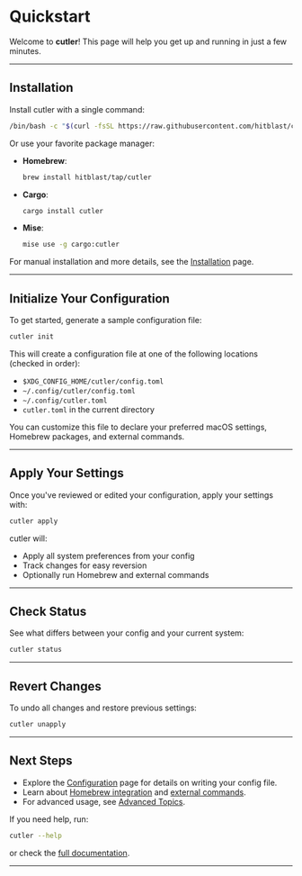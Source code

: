 # Quickstart

Welcome to **cutler**! This page will help you get up and running in just a few minutes.

---

## Installation

Install cutler with a single command:

```bash
/bin/bash -c "$(curl -fsSL https://raw.githubusercontent.com/hitblast/cutler/main/install.sh)"
```

Or use your favorite package manager:

- **Homebrew**:
  ```bash
  brew install hitblast/tap/cutler
  ```
- **Cargo**:
  ```bash
  cargo install cutler
  ```
- **Mise**:
  ```bash
  mise use -g cargo:cutler
  ```

For manual installation and more details, see the [Installation](./introduction.md) page.

---

## Initialize Your Configuration

To get started, generate a sample configuration file:

```bash
cutler init
```

This will create a configuration file at one of the following locations (checked in order):

- `$XDG_CONFIG_HOME/cutler/config.toml`
- `~/.config/cutler/config.toml`
- `~/.config/cutler.toml`
- `cutler.toml` in the current directory

You can customize this file to declare your preferred macOS settings, Homebrew packages, and external commands.

---

## Apply Your Settings

Once you've reviewed or edited your configuration, apply your settings with:

```bash
cutler apply
```

cutler will:

- Apply all system preferences from your config
- Track changes for easy reversion
- Optionally run Homebrew and external commands

---

## Check Status

See what differs between your config and your current system:

```bash
cutler status
```

---

## Revert Changes

To undo all changes and restore previous settings:

```bash
cutler unapply
```

---

## Next Steps

- Explore the [Configuration](./configuration.md) page for details on writing your config file.
- Learn about [Homebrew integration](./homebrew.md) and [external commands](./external-commands.md).
- For advanced usage, see [Advanced Topics](./advanced.md).

If you need help, run:

```bash
cutler --help
```

or check the [full documentation](https://hitblast.github.io/cutler/book/).

---